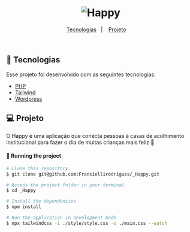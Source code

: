 <h1 align="center">
    <img alt="Happy" title="Happy" />
</h1>

<p align="center">
  <a href="#-tecnologias">Tecnologias</a>&nbsp;&nbsp;&nbsp;|&nbsp;&nbsp;&nbsp;
  <a href="#-projeto">Projeto</a>&nbsp;&nbsp;&nbsp;&nbsp;&nbsp;&nbsp;
  
</p>

<br>


## 🚀 Tecnologias

Esse projeto foi desenvolvido com as seguintes tecnologias:

- [PHP](https://www.php.net/)
- [Tailwind](https://tailwindcss.com/)
- [Wordpress](https://wordpress.com/)

## 💻 Projeto

O Happy é uma aplicação que conecta pessoas à casas de acolhimento institucional para fazer o dia de muitas crianças mais feliz 💜

#### 🎲 Running the project

```bash
# Clone this repository
$ git clone git@github.com:Franciellirodrigues/_Happy.git

# Access the project folder in your terminal
$ cd _Happy

# Install the dependencies
$ npm install

# Run the application in development mode
$ npx tailwindcss -i ./style/style.css -o ./main.css --watch




